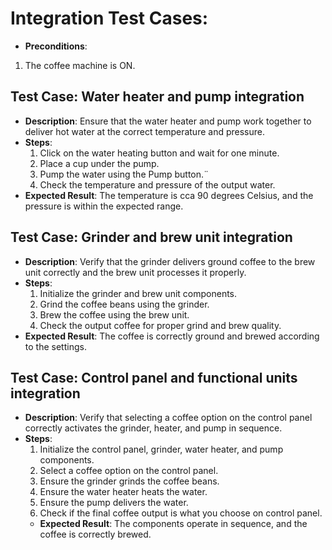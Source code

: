 # Integration Test Cases:
- **Preconditions**:
1. The coffee machine is ON.

## Test Case: Water heater and pump integration
- **Description**: Ensure that the water heater and pump work together to deliver hot water at the correct temperature and pressure.
- **Steps**:
  1. Click on the water heating button and wait for one minute.
  2. Place a cup under the pump.
  3. Pump the water using the Pump button.¨
  4. Check the temperature and pressure of the output water.
- **Expected Result**: The temperature is cca 90 degrees Celsius, and the pressure is within the expected range.

## Test Case: Grinder and brew unit integration
- **Description**: Verify that the grinder delivers ground coffee to the brew unit correctly and the brew unit processes it properly.
- **Steps**:
  1. Initialize the grinder and brew unit components.
  2. Grind the coffee beans using the grinder.
  3. Brew the coffee using the brew unit.
  4. Check the output coffee for proper grind and brew quality.
- **Expected Result**: The coffee is correctly ground and brewed according to the settings.

## Test Case: Control panel and functional units integration
- **Description**: Verify that selecting a coffee option on the control panel correctly activates the grinder, heater, and pump in sequence.
- **Steps**:
  1. Initialize the control panel, grinder, water heater, and pump components.
  2. Select a coffee option on the control panel.
  3. Ensure the grinder grinds the coffee beans.
  4. Ensure the water heater heats the water.
  5. Ensure the pump delivers the water.
  6. Check if the final coffee output is what you choose on control panel.
  - **Expected Result**: The components operate in sequence, and the coffee is correctly brewed.